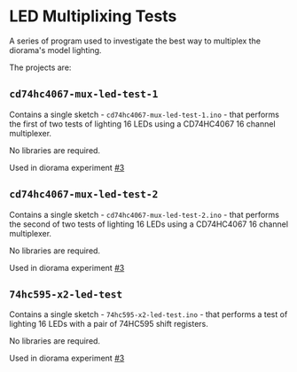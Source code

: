 # LED Multiplixing Tests

A series of program used to investigate the best way to multiplex the diorama's model lighting.

The projects are:

## `cd74hc4067-mux-led-test-1`

Contains a single sketch - `cd74hc4067-mux-led-test-1.ino` - that performs the first of two tests of lighting 16 LEDs using a CD74HC4067 16 channel multiplexer.

No libraries are required.

Used in diorama experiment [#3](https://cahamo.github.io/diorama/experiment-3)

## `cd74hc4067-mux-led-test-2`

Contains a single sketch - `cd74hc4067-mux-led-test-2.ino` - that performs the second of two tests of lighting 16 LEDs using a CD74HC4067 16 channel multiplexer.

No libraries are required.

Used in diorama experiment [#3](https://cahamo.github.io/diorama/experiment-3)

## `74hc595-x2-led-test`

Contains a single sketch - `74hc595-x2-led-test.ino` - that performs a test of lighting 16 LEDs with a pair of 74HC595 shift registers.

No libraries are required.

Used in diorama experiment [#3](https://cahamo.github.io/diorama/experiment-3)
